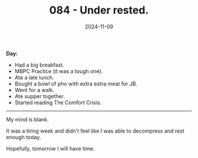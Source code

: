 ﻿---
title: 084 - Under rested.
date: 2024-11-09
categories: ["daily"]
tags: posts

---
**Day:** 

- Had a big breakfast.
- MBPC Practice (it was a tough one).
- Ate a late lunch.
- Bought a bowl of pho with extra extra meat for JB.
- Went for a walk.
- Ate supper together.
- Started reading The Comfort Crisis.
---
My mind is blank.

It was a tiring week and didn't feel like I was able to decompress and rest enough today.

Hopefully, tomorrow I will have time.
